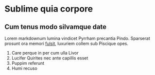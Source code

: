 # Sublime quia corpore

## Cum tenus modo silvamque date

Lorem markdownum lumina vindicet Pyrrham precantia Pindo. Sparserat prosunt ora
memori [fulsit](http://ut.com/terrisiovi.html), luxuriem collem sub Piscique
opes.

1. Care perque in per cum ulla Livor
2. Lucifer Quirites nec ante capillis esset
3. Puppim referunt
4. Humi recuso
